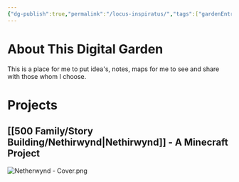 ```yaml
---
{"dg-publish":true,"permalink":"/locus-inspiratus/","tags":["gardenEntry"]}
---
```


# About This Digital Garden
This is a place for me to put idea's, notes, maps for me to see and share with those whom I choose. 


# Projects

## [[500 Family/Story Building/Nethirwynd\|Nethirwynd]] - A Minecraft Project
![Netherwynd - Cover.png](/img/user/Netherwynd%20-%20Cover.png)
